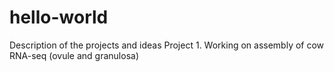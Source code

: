 # hello-world
Description of the projects and ideas
Project 1. Working on assembly of cow RNA-seq (ovule and granulosa)
